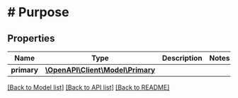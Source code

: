 # # Purpose

## Properties

Name | Type | Description | Notes
------------ | ------------- | ------------- | -------------
**primary** | [**\OpenAPI\Client\Model\Primary**](Primary.md) |  |

[[Back to Model list]](../../README.md#models) [[Back to API list]](../../README.md#endpoints) [[Back to README]](../../README.md)
